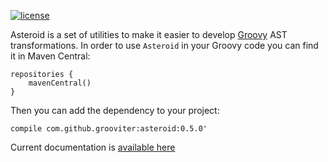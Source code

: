 [![license](https://img.shields.io/github/license/grooviter/asteroid.svg)](https://www.apache.org/licenses/LICENSE-2.0) 

Asteroid is a set of utilities to make it easier to develop [Groovy](http://www.groovy-lang.org) AST transformations. In order to use `Asteroid` in your Groovy code you can find it in Maven Central:

    repositories {
        mavenCentral()
    }

Then you can add the dependency to your project:

    compile com.github.grooviter:asteroid:0.5.0'

Current documentation is [available here](http://grooviter.github.io/asteroid/)
